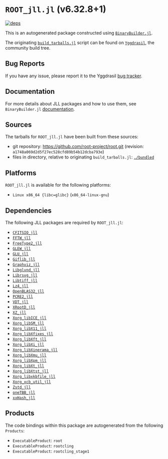 # `ROOT_jll.jl` (v6.32.8+1)

[![deps](https://juliahub.com/docs/ROOT_jll/deps.svg)](https://juliahub.com/ui/Packages/General/ROOT_jll/)

This is an autogenerated package constructed using [`BinaryBuilder.jl`](https://github.com/JuliaPackaging/BinaryBuilder.jl).

The originating [`build_tarballs.jl`](https://github.com/JuliaPackaging/Yggdrasil/blob/709de1757437724a5b293297623fb49522d360d8/R/ROOT/build_tarballs.jl) script can be found on [`Yggdrasil`](https://github.com/JuliaPackaging/Yggdrasil/), the community build tree.

## Bug Reports

If you have any issue, please report it to the Yggdrasil [bug tracker](https://github.com/JuliaPackaging/Yggdrasil/issues).

## Documentation

For more details about JLL packages and how to use them, see `BinaryBuilder.jl` [documentation](https://docs.binarybuilder.org/stable/jll/).

## Sources

The tarballs for `ROOT_jll.jl` have been built from these sources:

* git repository: https://github.com/root-project/root.git (revision: `a1748a069d2d5f27ec528cfd89b54b12dcba793e`)
* files in directory, relative to originating `build_tarballs.jl`: [`./bundled`](https://github.com/JuliaPackaging/Yggdrasil/tree/709de1757437724a5b293297623fb49522d360d8/R/ROOT/bundled)

## Platforms

`ROOT_jll.jl` is available for the following platforms:

* `Linux x86_64 {libc=glibc}` (`x86_64-linux-gnu`)

## Dependencies

The following JLL packages are required by `ROOT_jll.jl`:

* [`CFITSIO_jll`](https://github.com/JuliaBinaryWrappers/CFITSIO_jll.jl)
* [`FFTW_jll`](https://github.com/JuliaBinaryWrappers/FFTW_jll.jl)
* [`FreeType2_jll`](https://github.com/JuliaBinaryWrappers/FreeType2_jll.jl)
* [`GLEW_jll`](https://github.com/JuliaBinaryWrappers/GLEW_jll.jl)
* [`GLU_jll`](https://github.com/JuliaBinaryWrappers/GLU_jll.jl)
* [`Giflib_jll`](https://github.com/JuliaBinaryWrappers/Giflib_jll.jl)
* [`Graphviz_jll`](https://github.com/JuliaBinaryWrappers/Graphviz_jll.jl)
* [`Libglvnd_jll`](https://github.com/JuliaBinaryWrappers/Libglvnd_jll.jl)
* [`Librsvg_jll`](https://github.com/JuliaBinaryWrappers/Librsvg_jll.jl)
* [`Libtiff_jll`](https://github.com/JuliaBinaryWrappers/Libtiff_jll.jl)
* [`Lz4_jll`](https://github.com/JuliaBinaryWrappers/Lz4_jll.jl)
* [`OpenBLAS32_jll`](https://github.com/JuliaBinaryWrappers/OpenBLAS32_jll.jl)
* [`PCRE2_jll`](https://github.com/JuliaBinaryWrappers/PCRE2_jll.jl)
* [`VDT_jll`](https://github.com/JuliaBinaryWrappers/VDT_jll.jl)
* [`XRootD_jll`](https://github.com/JuliaBinaryWrappers/XRootD_jll.jl)
* [`XZ_jll`](https://github.com/JuliaBinaryWrappers/XZ_jll.jl)
* [`Xorg_libICE_jll`](https://github.com/JuliaBinaryWrappers/Xorg_libICE_jll.jl)
* [`Xorg_libSM_jll`](https://github.com/JuliaBinaryWrappers/Xorg_libSM_jll.jl)
* [`Xorg_libX11_jll`](https://github.com/JuliaBinaryWrappers/Xorg_libX11_jll.jl)
* [`Xorg_libXfixes_jll`](https://github.com/JuliaBinaryWrappers/Xorg_libXfixes_jll.jl)
* [`Xorg_libXft_jll`](https://github.com/JuliaBinaryWrappers/Xorg_libXft_jll.jl)
* [`Xorg_libXi_jll`](https://github.com/JuliaBinaryWrappers/Xorg_libXi_jll.jl)
* [`Xorg_libXinerama_jll`](https://github.com/JuliaBinaryWrappers/Xorg_libXinerama_jll.jl)
* [`Xorg_libXmu_jll`](https://github.com/JuliaBinaryWrappers/Xorg_libXmu_jll.jl)
* [`Xorg_libXpm_jll`](https://github.com/JuliaBinaryWrappers/Xorg_libXpm_jll.jl)
* [`Xorg_libXt_jll`](https://github.com/JuliaBinaryWrappers/Xorg_libXt_jll.jl)
* [`Xorg_libXtst_jll`](https://github.com/JuliaBinaryWrappers/Xorg_libXtst_jll.jl)
* [`Xorg_libxkbfile_jll`](https://github.com/JuliaBinaryWrappers/Xorg_libxkbfile_jll.jl)
* [`Xorg_xcb_util_jll`](https://github.com/JuliaBinaryWrappers/Xorg_xcb_util_jll.jl)
* [`Zstd_jll`](https://github.com/JuliaBinaryWrappers/Zstd_jll.jl)
* [`oneTBB_jll`](https://github.com/JuliaBinaryWrappers/oneTBB_jll.jl)
* [`xxHash_jll`](https://github.com/JuliaBinaryWrappers/xxHash_jll.jl)

## Products

The code bindings within this package are autogenerated from the following `Products`:

* `ExecutableProduct`: `root`
* `ExecutableProduct`: `rootcling`
* `ExecutableProduct`: `rootcling_stage1`
